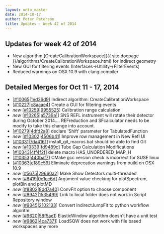 ```yaml
---
layout: onto_master
date: 2014-10-17
author: Peter Peterson
title: Updates - Week 42 of 2014
---
```

Updates for week 42 of 2014
---------------------------
* New algorithm [CreateCalibrationWorkspace]({{ site.docpage }}/algorithms/CreateCalibrationWorkspace.html) for indirect geometry
* New GUI for filtering events (Interfaces->Utillity->FilterEvents)
* Reduced warnings on OSX 10.9 with clang compiler

Detailed Merges for Oct 11 - 17, 2014
-------------------------------------
* \[[#10065](http://trac.mantidproject.org/mantid/ticket/10065)\|[1ed36d9](https://github.com/mantidproject/mantid/commit/1ed36d9de0d561a40e5e1c9fada171be2e1f1e6d)\] Indirect algorithm: CreateCalibrationWorkspace
* \[[#10227](http://trac.mantidproject.org/mantid/ticket/10227)\|[c8aaae4](https://github.com/mantidproject/mantid/commit/c8aaae41c1c819522622cd6faead1b5f192c28fc)\] Create a GUI for filtering events
* *new* \[[#10259](http://trac.mantidproject.org/mantid/ticket/10259)\|[9955525](https://github.com/mantidproject/mantid/commit/9955525706c23fde2a1052ab941173054b360fb9)\] Calibration range calculation
* *new* \[[#10265](http://trac.mantidproject.org/mantid/ticket/10265)\|[a5739a1](https://github.com/mantidproject/mantid/commit/a5739a15a9076211994a804b369977e9b75c23f1)\] SNS REFL instrument will rotate their detector during October 2014…. REFreduction and SFcalculator needs to be modify to take this change into account.
* \[[#10279](http://trac.mantidproject.org/mantid/ticket/10279)\|[4dfd2a8](https://github.com/mantidproject/mantid/commit/4dfd2a81581370841ecdfdf9e1be13845aceb468)\] declare 'Shift' parameter for TabulatedFunction
* *new* \[[#10302](http://trac.mantidproject.org/mantid/ticket/10302)\|[4506b41](https://github.com/mantidproject/mantid/commit/4506b413172bfd96ad2db3af18f7f64cf9dc623e)\] Improve row management in New Refl UI
* \[[#10331](http://trac.mantidproject.org/mantid/ticket/10331)\|[7da4161](https://github.com/mantidproject/mantid/commit/7da41612161e534f45e28ea83ec6f70410afffe7)\] install_git_macros.bat should be able to find Git
* *new* \[[#10339](http://trac.mantidproject.org/mantid/ticket/10339)\|[fd9489c](https://github.com/mantidproject/mantid/commit/fd9489c78e090474f826cbc1a77eea07f05417fd)\] Tube Gap Calculation Modifications
* \[[#10343](http://trac.mantidproject.org/mantid/ticket/10343)\|[4ff4f2f](https://github.com/mantidproject/mantid/commit/4ff4f2ff4f6dd9898d84cb5beefc0294ae11dbbc)\] delete macro HAS_UNORDERED_MAP_H
* \[[#10353](http://trac.mantidproject.org/mantid/ticket/10353)\|[440baf7](https://github.com/mantidproject/mantid/commit/440baf71f9029b5c881cda911240a24c1b3de55c)\] CMake gcc version check is incorrect for SUSE linux
* \[[#10363](http://trac.mantidproject.org/mantid/ticket/10363)\|[e189c59](https://github.com/mantidproject/mantid/commit/e189c59abfc43576dc7e3832854bb5f5dc7562f2)\] Eliminate deprecation warnings from build on OSX 10.9
* *new* \[[#5675](http://trac.mantidproject.org/mantid/ticket/5675)\|[29660a2](https://github.com/mantidproject/mantid/commit/29660a278d285a7a234f3c7fdb48088e27f8c7ba)\] Make Show Detectors multi-threaded
* *new* \[[#8419](http://trac.mantidproject.org/mantid/ticket/8419)\|[0e1ec6d](https://github.com/mantidproject/mantid/commit/0e1ec6d40a1211d552e96dcb3ff6ac0e403b4c0d)\] Argument value checking for plotSpectrum, plotBin and plotMD
* *new* \[[#8802](http://trac.mantidproject.org/mantid/ticket/8802)\|[8dd7a40](https://github.com/mantidproject/mantid/commit/8dd7a404c72276adf389ce6d9fa091aa2ed19959)\] ConvFit option to choose component
* *new* \[[#8942](http://trac.mantidproject.org/mantid/ticket/8942)\|[1535499](https://github.com/mantidproject/mantid/commit/15354999dcab24578700863233d6323b42ea0952)\] Link to local folder does not work in Script Repository window
* *new* \[[#9345](http://trac.mantidproject.org/mantid/ticket/9345)\|[2102133](https://github.com/mantidproject/mantid/commit/2102133fc88801ac54ca86a8619f0b1e9d93dbaf)\] Convert IndirectJumpFit to python workflow algoritm
* *new* \[[#9620](http://trac.mantidproject.org/mantid/ticket/9620)\|[58f5ae1](https://github.com/mantidproject/mantid/commit/58f5ae1d885b24d1fe5e6a26ef26a323fb3292ec)\] ElasticWindow algorithm doesn't have a unit test
* *new* \[[#9862](http://trac.mantidproject.org/mantid/ticket/9862)\|[4ca7371](https://github.com/mantidproject/mantid/commit/4ca7371ae396d18dbc010b85902046d50382272d)\] LoadSQW does not work with file based workspaces any more
